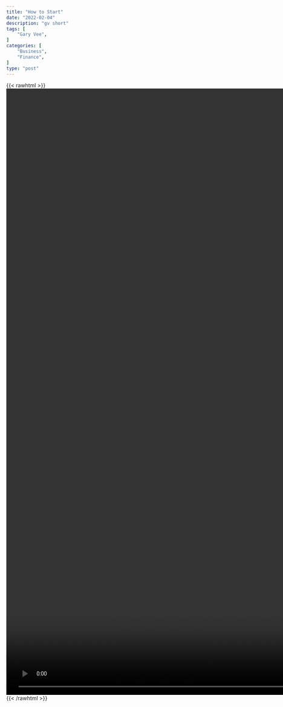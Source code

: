```yaml
---
title: "How to Start"
date: "2022-02-04"
description: "gv short"
tags: [
    "Gary Vee",
]
categories: [
    "Business",
    "Finance",
]
type: "post"
---
```

{{< rawhtml >}}
    <video style="height:40vh;width:auto" overflow="hidden" controls>
        <source src="https://clips.dev00ps.com/Gary%20Vee/How%20To%20Get%20Into%20The%20Social%20Media%20Game%20Shorts.mp4" type="video/mp4"> 
    </video>
{{< /rawhtml >}}